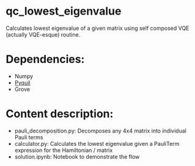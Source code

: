 # qc_lowest_eigenvalue
Calculates lowest eigenvalue of a given matrix using self composed VQE (actually VQE-esque) routine. 

# Dependencies:
* Numpy
* [Pyquil](https://github.com/rigetti/pyquil)
* Grove

# Content description:

* pauli_decomposition.py: Decomposes any 4x4 matrix into individual Pauli terms
* calculator.py: Calculates the lowest eigenvalue given a PauliTerm expression for the Hamiltonian / matrix
* solution.ipynb: Notebook to demonstrate the flow
